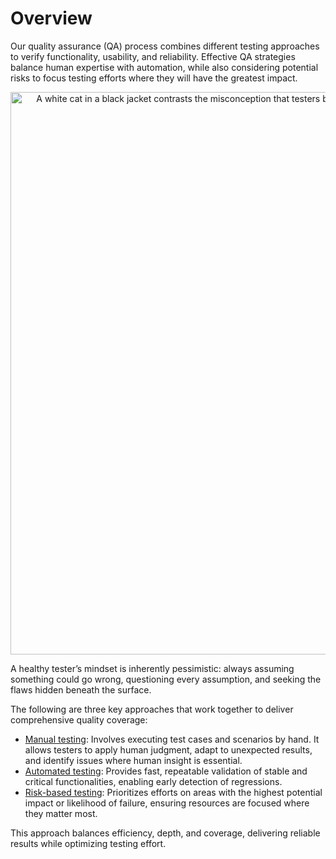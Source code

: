 # Overview

Our quality assurance (QA) process combines different testing approaches to verify functionality, usability, and reliability. Effective QA strategies balance human expertise with automation, while also considering potential risks to focus testing efforts where they will have the greatest impact.

<div align="center">
  <img src="/img/qa-meme.jpg" width="900" alt="A white cat in a black jacket contrasts the misconception that testers break things with the idea that they reveal hidden issues." />
</div>

A healthy tester’s mindset is inherently pessimistic: always assuming something could go wrong, questioning every assumption, and seeking the flaws hidden beneath the surface.

The following are three key approaches that work together to deliver comprehensive quality coverage:

- [Manual testing](/docs/development/qa/manual-testing-process): Involves executing test cases and scenarios by hand. It allows testers to apply human judgment, adapt to unexpected results, and identify issues where human insight is essential.
- [Automated testing](/docs/development/qa/web3-e2e-automation/overview): Provides fast, repeatable validation of stable and critical functionalities, enabling early detection of regressions.
- [Risk-based testing](/docs/development/qa/risk-based-testing): Prioritizes efforts on areas with the highest potential impact or likelihood of failure, ensuring resources are focused where they matter most.

This approach balances efficiency, depth, and coverage, delivering reliable results while optimizing testing effort.
